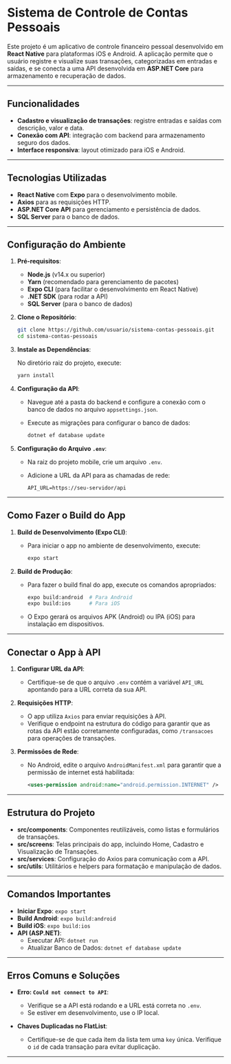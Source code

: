 
# Sistema de Controle de Contas Pessoais

Este projeto é um aplicativo de controle financeiro pessoal desenvolvido em **React Native** para plataformas iOS e Android. A aplicação permite que o usuário registre e visualize suas transações, categorizadas em entradas e saídas, e se conecta a uma API desenvolvida em **ASP.NET Core** para armazenamento e recuperação de dados.

---

## Funcionalidades

- **Cadastro e visualização de transações**: registre entradas e saídas com descrição, valor e data.
- **Conexão com API**: integração com backend para armazenamento seguro dos dados.
- **Interface responsiva**: layout otimizado para iOS e Android.

---

## Tecnologias Utilizadas

- **React Native** com **Expo** para o desenvolvimento mobile.
- **Axios** para as requisições HTTP.
- **ASP.NET Core API** para gerenciamento e persistência de dados.
- **SQL Server** para o banco de dados.

---

## Configuração do Ambiente

1. **Pré-requisitos**:
   - **Node.js** (v14.x ou superior)
   - **Yarn** (recomendado para gerenciamento de pacotes)
   - **Expo CLI** (para facilitar o desenvolvimento em React Native)
   - **.NET SDK** (para rodar a API)
   - **SQL Server** (para o banco de dados)

2. **Clone o Repositório**:

   ```bash
   git clone https://github.com/usuario/sistema-contas-pessoais.git
   cd sistema-contas-pessoais
   ```

3. **Instale as Dependências**:

   No diretório raiz do projeto, execute:

   ```bash
   yarn install
   ```

4. **Configuração da API**:
   - Navegue até a pasta do backend e configure a conexão com o banco de dados no arquivo `appsettings.json`.
   - Execute as migrações para configurar o banco de dados:

     ```bash
     dotnet ef database update
     ```

5. **Configuração do Arquivo `.env`**:
   - Na raiz do projeto mobile, crie um arquivo `.env`.
   - Adicione a URL da API para as chamadas de rede:

     ```plaintext
     API_URL=https://seu-servidor/api
     ```

---

## Como Fazer o Build do App

1. **Build de Desenvolvimento (Expo CLI)**:
   - Para iniciar o app no ambiente de desenvolvimento, execute:

     ```bash
     expo start
     ```

2. **Build de Produção**:
   - Para fazer o build final do app, execute os comandos apropriados:

     ```bash
     expo build:android  # Para Android
     expo build:ios      # Para iOS
     ```

   - O Expo gerará os arquivos APK (Android) ou IPA (iOS) para instalação em dispositivos.

---

## Conectar o App à API

1. **Configurar URL da API**:
   - Certifique-se de que o arquivo `.env` contém a variável `API_URL` apontando para a URL correta da sua API.

2. **Requisições HTTP**:
   - O app utiliza `Axios` para enviar requisições à API.
   - Verifique o endpoint na estrutura do código para garantir que as rotas da API estão corretamente configuradas, como `/transacoes` para operações de transações.

3. **Permissões de Rede**:
   - No Android, edite o arquivo `AndroidManifest.xml` para garantir que a permissão de internet está habilitada:

     ```xml
     <uses-permission android:name="android.permission.INTERNET" />
     ```

---

## Estrutura do Projeto

- **src/components**: Componentes reutilizáveis, como listas e formulários de transações.
- **src/screens**: Telas principais do app, incluindo Home, Cadastro e Visualização de Transações.
- **src/services**: Configuração do Axios para comunicação com a API.
- **src/utils**: Utilitários e helpers para formatação e manipulação de dados.

---

## Comandos Importantes

- **Iniciar Expo**: `expo start`
- **Build Android**: `expo build:android`
- **Build iOS**: `expo build:ios`
- **API (ASP.NET)**:
  - Executar API: `dotnet run`
  - Atualizar Banco de Dados: `dotnet ef database update`

---

## Erros Comuns e Soluções

- **Erro: `Could not connect to API`**:
  - Verifique se a API está rodando e a URL está correta no `.env`.
  - Se estiver em desenvolvimento, use o IP local.

- **Chaves Duplicadas no FlatList**:
  - Certifique-se de que cada item da lista tem uma `key` única. Verifique o `id` de cada transação para evitar duplicação.

---
